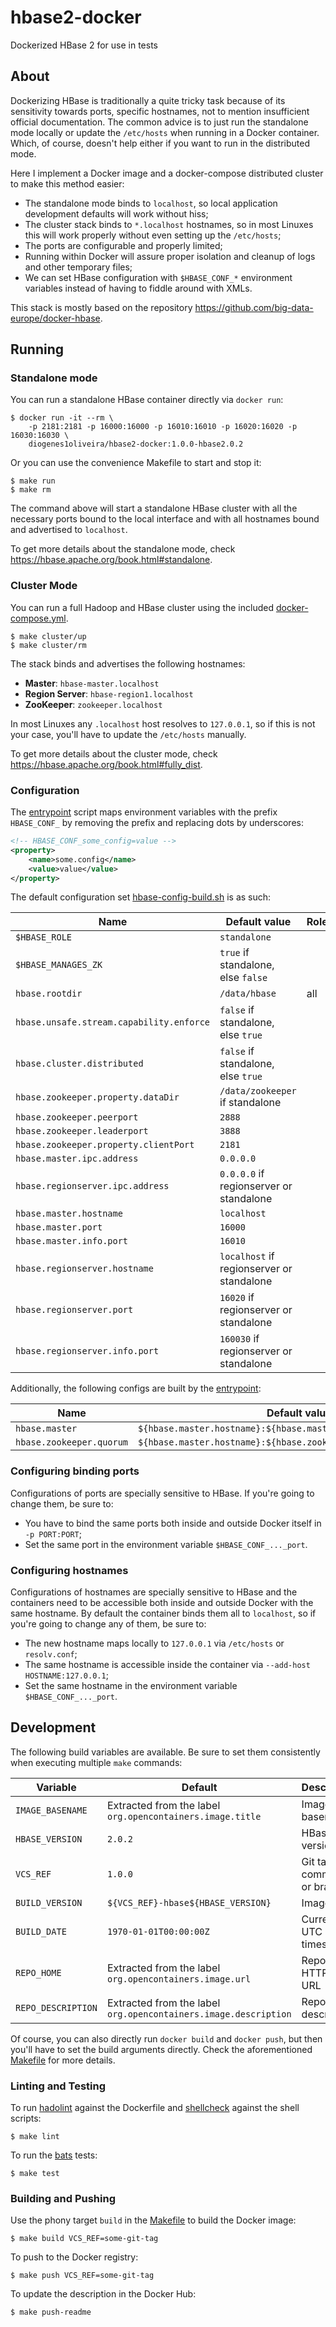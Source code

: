 # hbase2-docker

Dockerized HBase 2 for use in tests

## About

Dockerizing HBase is traditionally a quite tricky task because of its sensitivity towards
ports, specific hostnames, not to mention insufficient official documentation. The common
advice is to just run the standalone mode locally or update the `/etc/hosts` when running
in a Docker container. Which, of course, doesn't help either if you want to run in the
distributed mode.

Here I implement a Docker image and a docker-compose distributed cluster to make this
method easier:

- The standalone mode binds to `localhost`, so local application development defaults
  will work without hiss;
- The cluster stack binds to `*.localhost` hostnames, so in most Linuxes this will
  work properly without even setting up the `/etc/hosts`;
- The ports are configurable and properly limited;
- Running within Docker will assure proper isolation and cleanup of logs and other
  temporary files;
- We can set HBase configuration with `$HBASE_CONF_*` environment variables instead of
  having to fiddle around with XMLs.

This stack is mostly based on the repository https://github.com/big-data-europe/docker-hbase.

## Running

### Standalone mode

You can run a standalone HBase container directly via `docker run`:

```shell
$ docker run -it --rm \
    -p 2181:2181 -p 16000:16000 -p 16010:16010 -p 16020:16020 -p 16030:16030 \
    diogenes1oliveira/hbase2-docker:1.0.0-hbase2.0.2
```

Or you can use the convenience Makefile to start and stop it:

```shell
$ make run
$ make rm
```

The command above will start a standalone HBase cluster with all the necessary ports
bound to the local interface and with all hostnames bound and advertised to `localhost`.

To get more details about the standalone mode, check https://hbase.apache.org/book.html#standalone.

### Cluster Mode

You can run a full Hadoop and HBase cluster using the included [docker-compose.yml](./docker-compose.yml).

```shell
$ make cluster/up
$ make cluster/rm
```

The stack binds and advertises the following hostnames:

- **Master**: `hbase-master.localhost`
- **Region Server**: `hbase-region1.localhost`
- **ZooKeeper**: `zookeeper.localhost`

In most Linuxes any `.localhost` host resolves to `127.0.0.1`, so if this is not your case,
you'll have to update the `/etc/hosts` manually.

To get more details about the cluster mode, check https://hbase.apache.org/book.html#fully_dist.

### Configuration

The [entrypoint](./bin/docker-entrypoint.sh) script maps environment variables with the prefix
`HBASE_CONF_` by removing the prefix and replacing dots by underscores:

```xml
<!-- HBASE_CONF_some_config=value -->
<property>
    <name>some.config</name>
    <value>value</value>
</property>
```

The default configuration set [hbase-config-build.sh](./bin/hbase-config-build.sh) is as such:

| Name                                     | Default value                             | Role |
| ---------------------------------------- | ----------------------------------------- | ---- |
| `$HBASE_ROLE`                            | `standalone`                              |      |
| `$HBASE_MANAGES_ZK`                      | `true` if standalone, else `false`        |      |
| `hbase.rootdir`                          | `/data/hbase`                             | all  |
| `hbase.unsafe.stream.capability.enforce` | `false` if standalone, else `true`        |      |
| `hbase.cluster.distributed`              | `false` if standalone, else `true`        |      |
| `hbase.zookeeper.property.dataDir`       | `/data/zookeeper` if standalone           |      |
| `hbase.zookeeper.peerport`               | `2888`                                    |      |
| `hbase.zookeeper.leaderport`             | `3888`                                    |      |
| `hbase.zookeeper.property.clientPort`    | `2181`                                    |      |
| `hbase.master.ipc.address`               | `0.0.0.0`                                 |      |
| `hbase.regionserver.ipc.address`         | `0.0.0.0` if regionserver or standalone   |      |
| `hbase.master.hostname`                  | `localhost`                               |      |
| `hbase.master.port`                      | `16000`                                   |      |
| `hbase.master.info.port`                 | `16010`                                   |      |
| `hbase.regionserver.hostname`            | `localhost` if regionserver or standalone |      |
| `hbase.regionserver.port`                | `16020` if regionserver or standalone     |      |
| `hbase.regionserver.info.port`           | `160030` if regionserver or standalone    |      |

Additionally, the following configs are built by the [entrypoint](./docker-entrypoint.sh):

| Name                     | Default value                                                     |
| ------------------------ | ----------------------------------------------------------------- |
| `hbase.master`           | `${hbase.master.hostname}:${hbase.master.port}`                   |
| `hbase.zookeeper.quorum` | `${hbase.master.hostname}:${hbase.zookeeper.property.clientPort}` |

### Configuring binding ports

Configurations of ports are specially sensitive to HBase. If you're going to change
them, be sure to:

- You have to bind the same ports both inside and outside Docker itself in `-p PORT:PORT`;
- Set the same port in the environment variable `$HBASE_CONF_..._port`.

### Configuring hostnames

Configurations of hostnames are specially sensitive to HBase and the containers need to be
accessible both inside and outside Docker with the same hostname. By default the container
binds them all to `localhost`, so if you're going to change any of them, be sure to:

- The new hostname maps locally to `127.0.0.1` via `/etc/hosts` or `resolv.conf`;
- The same hostname is accessible inside the container via `--add-host HOSTNAME:127.0.0.1`;
- Set the same hostname in the environment variable `$HBASE_CONF_..._port`.

## Development

The following build variables are available. Be sure to set them consistently when
executing multiple `make` commands:

| Variable           | Default                                                         | Description                  |
| ------------------ | --------------------------------------------------------------- | ---------------------------- |
| `IMAGE_BASENAME`   | Extracted from the label `org.opencontainers.image.title`       | Image basename               |
| `HBASE_VERSION`    | `2.0.2`                                                         | HBase version                |
| `VCS_REF`          | `1.0.0`                                                         | Git tag, commit ID or branch |
| `BUILD_VERSION`    | `${VCS_REF}-hbase${HBASE_VERSION}`                              | Image tag                    |
| `BUILD_DATE`       | `1970-01-01T00:00:00Z`                                          | Current UTC timestamp        |
| `REPO_HOME`        | Extracted from the label `org.opencontainers.image.url`         | Repository HTTP(S) URL       |
| `REPO_DESCRIPTION` | Extracted from the label `org.opencontainers.image.description` | Repository description       |

Of course, you can also directly run `docker build` and `docker push`, but then you'll
have to set the build arguments directly. Check the aforementioned [Makefile](./Makefile)
for more details.

### Linting and Testing

To run [hadolint](https://github.com/hadolint/hadolint) against the Dockerfile
and [shellcheck](https://github.com/koalaman/shellcheck) against the shell scripts:

```shell
$ make lint
```

To run the [bats](https://github.com/bats-core/bats-core) tests:

```
$ make test
```

### Building and Pushing

Use the phony target `build` in the [Makefile](./Makefile) to build the Docker
image:

```shell
$ make build VCS_REF=some-git-tag
```

To push to the Docker registry:

```shell
$ make push VCS_REF=some-git-tag
```

To update the description in the Docker Hub:

```
$ make push-readme
```
